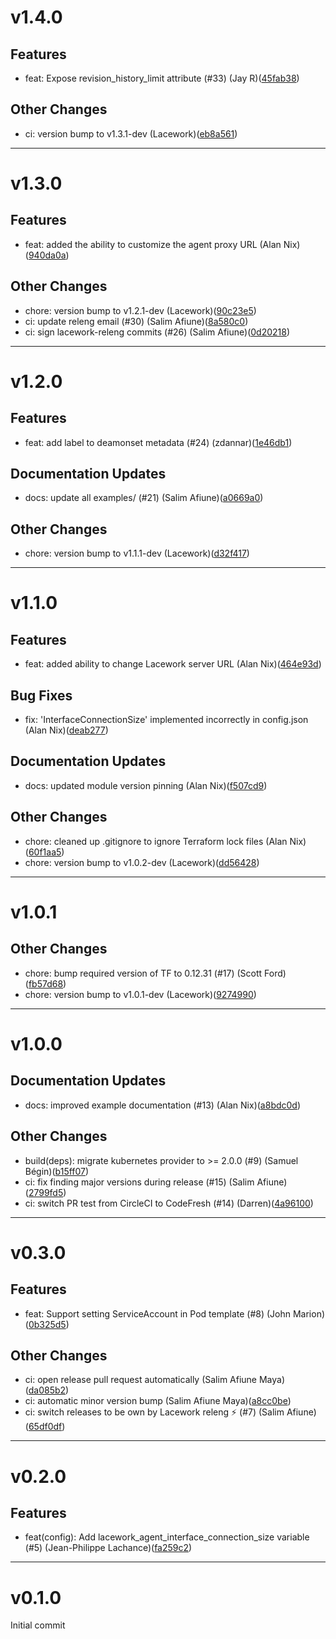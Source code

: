 # v1.4.0

## Features
* feat: Expose revision_history_limit attribute (#33) (Jay R)([45fab38](https://github.com/lacework/terraform-kubernetes-agent/commit/45fab38dd61a434461c0402547bfc8f3679a1e1f))
## Other Changes
* ci: version bump to v1.3.1-dev (Lacework)([eb8a561](https://github.com/lacework/terraform-kubernetes-agent/commit/eb8a561c43b34c85103fc5ff34735ddd393e6b51))
---
# v1.3.0

## Features
* feat: added the ability to customize the agent proxy URL (Alan Nix)([940da0a](https://github.com/lacework/terraform-kubernetes-agent/commit/940da0a3e689456a59064e58d40e4ce9176fdb18))
## Other Changes
* chore: version bump to v1.2.1-dev (Lacework)([90c23e5](https://github.com/lacework/terraform-kubernetes-agent/commit/90c23e59824a2e4e23754a4b7feadc48a5f5b652))
* ci: update releng email (#30) (Salim Afiune)([8a580c0](https://github.com/lacework/terraform-kubernetes-agent/commit/8a580c0c6d52a01db7a9f19705709b36e29da940))
* ci: sign lacework-releng commits (#26) (Salim Afiune)([0d20218](https://github.com/lacework/terraform-kubernetes-agent/commit/0d20218e0e579479837461de4db6355619e38093))
---
# v1.2.0

## Features
* feat: add label to deamonset metadata (#24) (zdannar)([1e46db1](https://github.com/lacework/terraform-kubernetes-agent/commit/1e46db197fbc38161ee3c4a0624da45dcf2c4ac1))
## Documentation Updates
* docs: update all examples/ (#21) (Salim Afiune)([a0669a0](https://github.com/lacework/terraform-kubernetes-agent/commit/a0669a0820808aefe25f1e9133d460af0724e07f))
## Other Changes
* chore: version bump to v1.1.1-dev (Lacework)([d32f417](https://github.com/lacework/terraform-kubernetes-agent/commit/d32f417546a1a5e1d696fbe0d5fa9eeae074287b))
---
# v1.1.0

## Features
* feat: added ability to change Lacework server URL (Alan Nix)([464e93d](https://github.com/lacework/terraform-kubernetes-agent/commit/464e93d36a1c85b2e4e9b7e67b263e1ec21aeb84))
## Bug Fixes
* fix: 'InterfaceConnectionSize' implemented incorrectly in config.json (Alan Nix)([deab277](https://github.com/lacework/terraform-kubernetes-agent/commit/deab27767c22483d8564d7d2689f912cb68f81be))
## Documentation Updates
* docs: updated module version pinning (Alan Nix)([f507cd9](https://github.com/lacework/terraform-kubernetes-agent/commit/f507cd9f0007731e3120ab681b7b2a1f979fab4f))
## Other Changes
* chore: cleaned up .gitignore to ignore Terraform lock files (Alan Nix)([60f1aa5](https://github.com/lacework/terraform-kubernetes-agent/commit/60f1aa5ad91fd7ed4f44b482fa061bc1e269e782))
* chore: version bump to v1.0.2-dev (Lacework)([dd56428](https://github.com/lacework/terraform-kubernetes-agent/commit/dd56428a138eb2d2657acc78f1e6347598c50d6f))
---
# v1.0.1

## Other Changes
* chore: bump required version of TF to 0.12.31 (#17) (Scott Ford)([fb57d68](https://github.com/lacework/terraform-kubernetes-agent/commit/fb57d6847f7ac016df3fb787d14b366fbd2631c3))
* chore: version bump to v1.0.1-dev (Lacework)([9274990](https://github.com/lacework/terraform-kubernetes-agent/commit/9274990370ccfdf3a6efcfc9e642e24478ff5b05))
---
# v1.0.0

## Documentation Updates
* docs: improved example documentation (#13) (Alan Nix)([a8bdc0d](https://github.com/lacework/terraform-kubernetes-agent/commit/a8bdc0de781173d0514fd8581bd5126216e4d1a3))
## Other Changes
* build(deps): migrate kubernetes provider to >= 2.0.0 (#9) (Samuel Bégin)([b15ff07](https://github.com/lacework/terraform-kubernetes-agent/commit/b15ff07f69d800b99da138c674d46e625694e261))
* ci: fix finding major versions during release (#15) (Salim Afiune)([2799fd5](https://github.com/lacework/terraform-kubernetes-agent/commit/2799fd50ddfa00948a667547c1b7435255f82514))
* ci: switch PR test from CircleCI to CodeFresh (#14) (Darren)([4a96100](https://github.com/lacework/terraform-kubernetes-agent/commit/4a96100ba610b90104a2b8e4afba5b8637ce25a2))
---
# v0.3.0

## Features
* feat: Support setting ServiceAccount in Pod template (#8) (John Marion)([0b325d5](https://github.com/lacework/terraform-kubernetes-agent/commit/0b325d5457512358b65998ba54a90e65a3ed67d6))
## Other Changes
* ci: open release pull request automatically (Salim Afiune Maya)([da085b2](https://github.com/lacework/terraform-kubernetes-agent/commit/da085b219c953d6870d2eb2efeca7acc99c7456d))
* ci: automatic minor version bump (Salim Afiune Maya)([a8cc0be](https://github.com/lacework/terraform-kubernetes-agent/commit/a8cc0be9af7a9505af9af260ed15b0ee3b0055e1))
* ci: switch releases to be own by Lacework releng ⚡ (#7) (Salim Afiune)([65df0df](https://github.com/lacework/terraform-kubernetes-agent/commit/65df0df0907019e7ad57dfcd540a245bb7c08a5a))
---
# v0.2.0

## Features
* feat(config): Add lacework_agent_interface_connection_size variable (#5) (Jean-Philippe Lachance)([fa259c2](https://github.com/lacework/terraform-kubernetes-agent/commit/fa259c204c41161f1ef47753ffd2fa09147a15a3))
---
# v0.1.0

Initial commit
